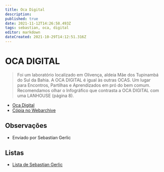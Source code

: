 ```yaml
---
title: Oca Digital
description: 
published: true
date: 2021-11-12T14:26:58.493Z
tags: sebastian, oca, digital
editor: markdown
dateCreated: 2021-10-29T14:12:51.316Z
---
```


# OCA DIGITAL
> Foi um laboratório localizado em Olivença, aldeia Mãe dos Tupinambá do Sul da Bahia. A OCA DIGITAL é igual às outras OCAS. Um lugar para Encontros, Partilhas e Aprendizados em pró do bem comum. Recomendamos olhar o Infográfico que contrasta a OCA DIGITAL com uma LANHOUSE (página 8).
- [Oca Digital](http://www.thydewa.org/wp-content/uploads/2017/10/partilhas_ocadigital-1.pdf)
- [Cópia no Webarchive](https://web.archive.org/web/20210427093018/http://www.thydewa.org/wp-content/uploads/2017/10/partilhas_ocadigital-1.pdf)

## Observações

- Enviado por Sebastian Gerlic

## Listas

 - [Lista de Sebastian Gerlic](/listas/sebastian-gerlic)